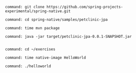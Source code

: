 ```terminal:execute
command: git clone https://github.com/spring-projects-experimental/spring-native.git
```

```terminal:execute
command: cd spring-native/samples/petclinic-jpa
```

```terminal:execute
command: time mvn package
```

```terminal:execute
command: java -jar target/petclinic-jpa-0.0.1-SNAPSHOT.jar
```

```terminal:interrupt
```

```terminal:execute
command: cd ~/exercises
```

```terminal:execute
command: time native-image HelloWorld
```

```terminal:execute
command: ./helloworld
```
